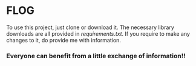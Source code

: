 # FLOG

To use this project, just clone or download it.
The necessary library downloads are all provided in _requirements.txt_.
If you require to make any changes to it, do provide me with information. 

### Everyone can benefit from a little exchange of information!!